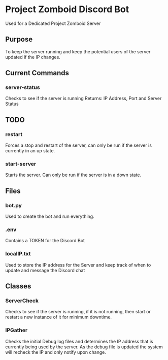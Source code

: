 # Project Zomboid Discord Bot
Used for a Dedicated Project Zomboid Server

## Purpose
To keep the server running and keep the potential users of the server updated if the IP changes.

## Current Commands
### server-status
Checks to see if the server is running
    Returns: IP Address, Port and Server Status

## TODO
### restart
Forces a stop and restart of the server, can only be run if the server is currently in an up state.

### start-server
Starts the server. Can only be run if the server is in a down state.

## Files
### bot.py
Used to create the bot and run everything.

### .env
Contains a TOKEN for the Discord Bot

### localIP.txt
Used to store the IP address for the Server and keep track of when to update and message the Discord chat

## Classes
### ServerCheck
Checks to see if the server is running, if it is not running, then start or restart a new instance of it for minimum downtime.

### IPGather
Checks the initial Debug log files and determines the IP address that is currently being used by the server. As the debug file is updated the system will recheck the IP and only notify upon change.